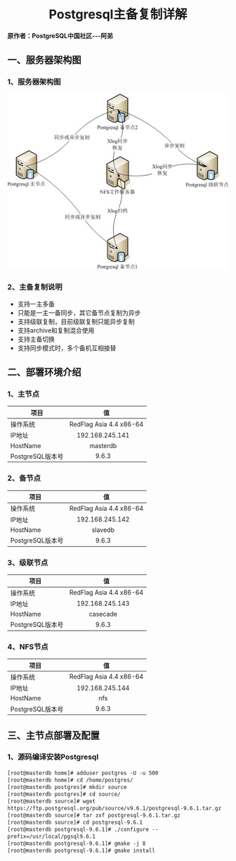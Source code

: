 <h1 align = "center">Postgresql主备复制详解</h1>

#### 原作者：PostgreSQL中国社区---阿弟

## 一、服务器架构图
### 1、服务器架构图

![架构](https://github.com/rockgs/PostgreSQL/blob/master/PostgreSQL_HA_Replication_Explain_in_detail/pg_replication_01.png)

### 2、主备复制说明
* 支持一主多备
* 只能是一主一备同步，其它备节点复制为异步
* 支持级联复制，目前级联复制只能异步复制
* 支持archive和复制混合使用
* 支持主备切换
* 支持同步模式时，多个备机互相接替

## 二、部署环境介绍
### 1、主节点
|项目 | 值 | 
| ----------------- |:-----------------------:|
| 操作系统          | RedFlag Asia 4.4 x86-64 | 
| IP地址            | 192.168.245.141        | 
| HostName          | masterdb               |  
| PostgreSQL版本号   | 9.6.3                  |  

### 2、备节点
|项目               | 值                      | 
| ----------------- |:-----------------------:|
| 操作系统          | RedFlag Asia 4.4 x86-64 | 
| IP地址            | 192.168.245.142        | 
| HostName          | slavedb               |  
| PostgreSQL版本号   | 9.6.3                  | 

### 3、级联节点
|项目               | 值                      | 
| ----------------- |:-----------------------:|
| 操作系统          | RedFlag Asia 4.4 x86-64 | 
| IP地址            | 192.168.245.143        | 
| HostName          | casecade               |  
| PostgreSQL版本号   | 9.6.3                  | 

### 4、NFS节点
|项目               | 值                      | 
| ----------------- |:-----------------------:|
| 操作系统          | RedFlag Asia 4.4 x86-64 | 
| IP地址            | 192.168.245.144        | 
| HostName          | nfs                    |  
| PostgreSQL版本号   | 9.6.3                  | 

## 三、主节点部署及配置
### 1、源码编译安装Postgresql
```
[root@masterdb home]# adduser postgres -U -u 500
[root@masterdb home]# cd /home/postgres/
[root@masterdb postgres]# mkdir source
[root@masterdb postgres]# cd source/
[root@masterdb source]# wget https://ftp.postgresql.org/pub/source/v9.6.1/postgresql-9.6.1.tar.gz
[root@masterdb source]# tar zxf postgresql-9.6.1.tar.gz 
[root@masterdb source]# cd postgresql-9.6.1
[root@masterdb postgresql-9.6.1]# ./configure --prefix=/usr/local/pgsql9.6.1
[root@masterdb postgresql-9.6.1]# gmake -j 8
[root@masterdb postgresql-9.6.1]# gmake install
```
